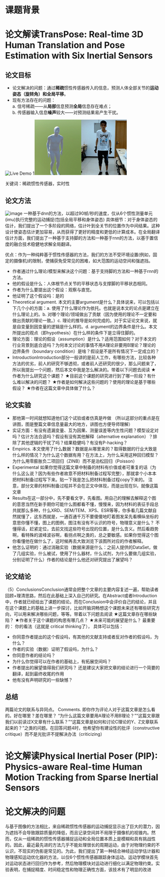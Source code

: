 # 课题背景

# 论文解读TransPose: Real-time 3D Human Translation and Pose Estimation with Six Inertial Sensors
## 论文目标
- 论文解决的问题：通过**稀疏**惯性传感器传入的信息，预测人体全部关节的**运动姿态（旋转角）和全局平移**。
- 现有方法存在的问题：  
    a. 信号稀疏——从**局部**信息预测**全局**信息存在难点；  
    b. 传感器输入信息**噪声**较大——对预测结果易产生干扰。  
    
![Live Demo 1](1.gif)![Live Demo 2](2.gif)  

关键词：稀疏惯性传感器，实时性

## 论文方法
![image](https://user-images.githubusercontent.com/13820586/169199173-c6c382cf-d9d8-4723-95a0-ee1ef11b8ad0.png)
一种基于dnn的方法，以超过90帧/秒的速度，仅从6个惯性测量单元(imu)执行完整的运动捕捉(包括全局平移和身体姿态)
具体细节：对于身体姿态的估计，我们提出了一个多阶段的网络，估计叶到全关节的位置作为中间结果。这种设计使姿态估计更加容易，从而获得了更好的精度和更低的计算成本。在全局翻译估计方面，我们提出了一种基于支持脚的方法和一种基于rnn的方法，以基于置信度的融合技术稳健地求解全局翻译。

优点：作为一种纯粹基于惯性传感器的方法，我们的方法不受环境设置(例如，固定的摄像机)的限制，使捕获免受常见的困难，如大范围的运动空间和强遮挡。
- 作者通过什么理论/模型来解决这个问题：基于支持脚的方法和一种基于rnn的方法。
- 他的假设是什么：人体根节点关节的平移状态与支撑脚的平移状态相同。
- 作者为什么要提出这个假设：观察与直觉。
- 他证明了这个假设吗：是的
- Theoretical argument. 本文的主要argument是什么？具体说来，可以包括以下几个小的方面：a. 使用了什么理论作为依托。也就是说本文的论点是建立在什么理论上的。b. 对哪个理论/领域做出了贡献（因为使用的理论不一定要和做出贡献的理论一致。）c. 理论的推导是如何完成的。对于实证论文来说，就是自变量到因变量的逻辑是什么样的。d. argument的边界条件是什么。本文所提出的观点（即hypothesis）在什么样的条件下是立得住脚的。
- 理论方面：理论的假设（assumption）是什么？适用范围如何？对于本文的行业背景到底合适吗？为何本文讨论的事情不用A理论非要用B理论？理论的边界条件（boundary condition）是啥？假设是不是所有情况下一定成立的？
- IntroductionIntroduction部分一般讲的是前人工作，有哪些方法，比较各种方法的优劣，前人的研究不够透彻，或者前人还研究的很少，那么问题来了，所以我提出一个问题，然后本文中我是怎么解决的。带着以下问题去阅读
★作者为什么研究这个课题？
★目前这个课题的研究进行到了哪一阶段？有什么难以解决的问题？
★作者是如何解决这些问题的？使用的理论是基于哪些假设？
★作者在这篇文章中具体做了什么？

## 论文实验
- 那他第一时间就想知道他们这个试验或者仿真是咋做
（所以这部分的重点是在讲图，图是整篇文章信息量最大的地方，讲图也方便导师理解）
- 实证方面：有没有遗漏变量、互为因果、测量误差等内生性问题？模型设定对吗？估计方法合适吗？假设有没有其他解释（alternative explanation）？排除了其他逻辑的干扰了吗？结果稳健吗？有没有P-hacking？
- Empirics. 本文使用了什么数据？数据是从哪里来的？取得数据的行业大致是什么样的情况？为什么这个数据有用？在方法上，为什么采用这种回归模型？为什么用零膨胀负二项回归（ZINB）而不是泊松回归（Poisson）
- Experimental 如果你觉得这篇文章中制备的材料有价值或者可重复的话（为什么这么说？因为有些作者故意不把材料制备过程写完整），那就拿个小本本把材料制备过程写下来。贴一下我是怎么把材料制备过程copy下来的。
注意，部分文章的材料制备过程并不会在正文中体现，而是出现在SI，就像这篇文章
- Results在这一部分中，先不要看文字，先看图。用自己的理解去解释这个图的意思当然在新手期你可能什么图都看不懂，慢慢来，因为材料的表征手段总共就那么多种，什么XRD、SEM/TEM、XPS、ESR等等，你多看几篇文献自然就懂了，这东西就是，一通百通千万不要傻傻地盯着图发呆先看横纵坐标的意思你懂不懂，图上的图例，图注有没有不认识的符号，物理意义是什么？ 不懂得话，赶紧定位，去前文找这些符号出现的位置，是什么含义。然后看趋势啊，看特殊的波峰波谷啊，看拐点啊之类的，总之要敏感。如果你觉得这个图你看懂他在做什么了，这时候再去大致浏览下该图所对应的作者解释。
- 他怎么证明的：通过消融实验（数据来源是什么：之前人提供的DataSet，做了几组实验，什么被试，使用了什么器材，什么试剂，为什么要做几组实验，分别证明了什么）作者的结论是什么他还对研究提出了展望吗？


## 论文结论
（5）ConclusionsConclusion通常会把整个文章的主要内容复述一遍，帮助读者回顾+理清思路，然后在此基础上深入自己的研究。在Abstract或者Introduction中，作者就已经给出了课题的结论。而在Conclusion中会评价自己的结论，并且在这个课题上的基础上进一步探讨，比如开脑洞畅想这个课题未来还有哪些研究方向，可以用来解决哪些问题，等等。带着以下问题去阅读
★这篇文章存在哪些缺陷？
★作者关于这个课题的构思有哪几点？
★未来可能的展望是什么？
最重要的： 你的看法（这就是 critical thinking了）， 具体可以包括：
- 你同意作者提出的这个假设吗，有其他的文献支持或者反对作者的假设吗，为什么？
- 作者的实验（数据）证明了假设吗，为什么？
- 你同意作者的结论吗？
- 为什么你觉得可以在作者的基础上，有拓展空间吗？
- 作者提出的展望值得我们研究吗？
还是建议大家把文章的结论进行一个简要的翻译，起到最终收尾的作用
- 他有没有声明研究的一些缺憾？


## 总结
两篇论文的联系与异同点。
Comments. 即你作为评论人对于这篇文章是怎么看的。好在哪里？差在哪里？
“为什么这篇文章要用A理论不用B理论？”“这篇文章跟我们以前读过X文章有什么联系？”“这篇文章是如何和讨论C理论的Y、Z文章联系起来的？”之类的问题。在回答问题4时，他希望你有建设性的批评（constructive critique）而不是光批评不提解决办法（criticizing）

# 论文解读Physical Inertial Poser (PIP): Physics-aware Real-time Human Motion Tracking from Sparse Inertial Sensors

# 论文解决的问题
与基于图像的方法相比，来自稀疏惯性传感器的运动捕捉显示出了巨大的潜力，因为遮挡不会导致跟踪质量的降低，而且记录空间并不局限于摄像机的视锥内。然而，仅从一组稀疏的惯性传感器捕捉运动和全局位置本质上是模糊和具有挑战性的。因此，最近最先进的方法几乎不能处理很长的周期运动，由于对物理约束的不认识，不现实的伪影是常见的。为此，我们提出了第一种结合神经运动学估计器和物理感知运动优化器的方法，以仅6个惯性传感器跟踪身体运动。运动学模块首先对运动状态进行回归作为参考，然后物理模块对运动进行细化以满足物理约束。实验表明，在捕捉精度、时间稳定性和物理正确性方面，该技术有了明显的改进





